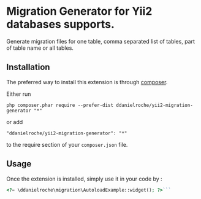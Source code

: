 Migration Generator for Yii2 databases supports.
================================================
Generate migration files for one table, comma separated list of tables, part of table name or all tables.

Installation
------------

The preferred way to install this extension is through [composer](http://getcomposer.org/download/).

Either run

```
php composer.phar require --prefer-dist ddanielroche/yii2-migration-generator "*"
```

or add

```
"ddanielroche/yii2-migration-generator": "*"
```

to the require section of your `composer.json` file.


Usage
-----

Once the extension is installed, simply use it in your code by  :

```php
<?= \ddanielroche\migration\AutoloadExample::widget(); ?>```
